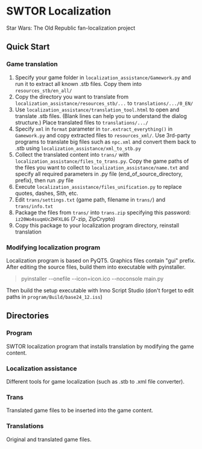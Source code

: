 
# SWTOR Localization

Star Wars: The Old Republic fan-localization project

## Quick Start

### Game translation

1) Specify your game folder in `localization_assistance/Gamework.py`
and run it to extract all known .stb files. Copy them into `resources_stb/en_all/`
2) Copy the directory you want to translate from
`localization_assistance/resources_stb/...` to `translations/.../0_EN/`
3) Use `localization_assistance/translation_tool.html` to open and
translate .stb files. (Blank lines can help you to understand the dialog 
structure.) Place translated files to `translations/.../`
4) Specify `xml` in `format` parameter in `tor.extract_everything()` in `Gamework.py` 
and copy extracted files to `resources_xml/`. Use 3rd-party programs to translate big files such as `npc.xml`
and convert them back to .stb using `localization_assistance/xml_to_stb.py`
5) Collect the translated content into `trans/` with `localization_assistance/files_to_trans.py`. 
Copy the game paths of the files you want to collect to `localization_assistance/name.txt`
and specify all required parameters in .py file (end_of_source_directory, prefix), then run .py file
6) Execute `localization_assistance/files_unification.py` to replace quotes, dashes, Sith, etc.
7) Edit `trans/settings.txt` (game path, filename in `trans/`) and `trans/info.txt`
8) Package the files from `trans/` into `trans.zip` specifying this password: `iz20Wo4suqmUcZHFXL8G` (7-zip, ZipCrypto)
9) Copy this package to your localization program directory, reinstall translation

### Modifying localization program 

Localization program is based on PyQT5. Graphics files contain "gui" prefix. After editing the source files,
build them into executable with pyinstaller.

> pyinstaller --onefile --icon=icon.ico --noconsole main.py

Then build the setup executable with Inno Script Studio (don't forget to edit paths in `program/Build/base24_12.iss`)


## Directories

### Program

SWTOR localization program that installs translation by modifying the game content.

### Localization assistance

Different tools for game localization (such as .stb to .xml file converter).

### Trans

Translated game files to be inserted into the game content.

### Translations

Original and translated game files.